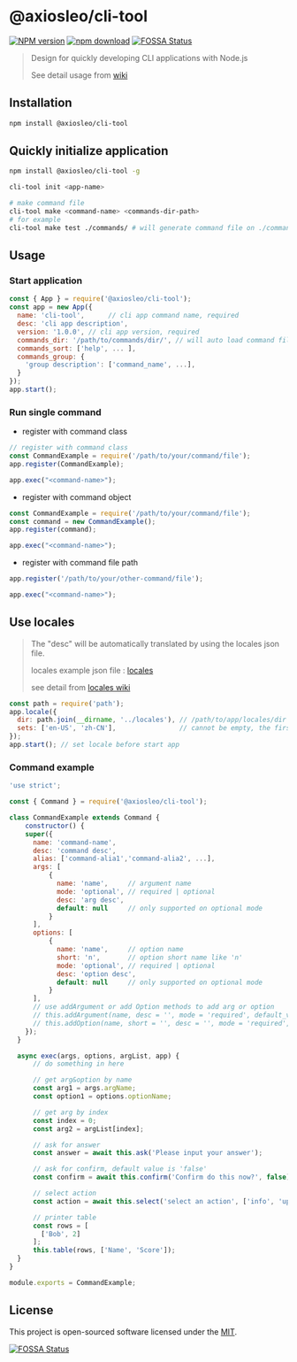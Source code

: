 # @axiosleo/cli-tool

[![NPM version](https://img.shields.io/npm/v/@axiosleo/cli-tool.svg?style=flat-square)](https://npmjs.org/package/@axiosleo/cli-tool)
[![npm download](https://img.shields.io/npm/dm/@axiosleo/cli-tool.svg?style=flat-square)](https://npmjs.org/package/@axiosleo/cli-tool)
[![FOSSA Status](https://app.fossa.com/api/projects/git%2Bgithub.com%2FAxiosCros%2Fnode-cli.svg?type=shield)](https://app.fossa.com/projects/git%2Bgithub.com%2FAxiosCros%2Fnode-cli?ref=badge_shield)

> Design for quickly developing CLI applications with Node.js
>
> See detail usage from [wiki](https://github.com/AxiosCros/node-cli/wiki)

## Installation

```bash
npm install @axiosleo/cli-tool
```

## Quickly initialize application

```bash
npm install @axiosleo/cli-tool -g

cli-tool init <app-name>

# make command file
cli-tool make <command-name> <commands-dir-path>
# for example
cli-tool make test ./commands/ # will generate command file on ./commands/test.js
```

## Usage

### Start application

```js
const { App } = require('@axiosleo/cli-tool');
const app = new App({
  name: 'cli-tool',      // cli app command name, required
  desc: 'cli app description',
  version: '1.0.0', // cli app version, required
  commands_dir: '/path/to/commands/dir/', // will auto load command files
  commands_sort: ['help', ... ],
  commands_group: {
    'group description': ['command_name', ...],
  }
});
app.start();
```

### Run single command

- register with command class

```js
// register with command class
const CommandExample = require('/path/to/your/command/file'); 
app.register(CommandExample);

app.exec("<command-name>");
```

- register with command object

```js
const CommandExample = require('/path/to/your/command/file');
const command = new CommandExample();
app.register(command);

app.exec("<command-name>");
```

- register with command file path

```js
app.register('/path/to/your/other-command/file');

app.exec("<command-name>");
```

## Use locales

> The "desc" will be automatically translated by using the locales json file.
>
> locales example json file : [locales](./locales)
>
> see detail from [locales wiki](https://github.com/AxiosCros/node-cli/wiki/locales)

```js
const path = require('path');
app.locale({
  dir: path.join(__dirname, '../locales'), // /path/to/app/locales/dir
  sets: ['en-US', 'zh-CN'],                // cannot be empty, the first set as default.
});
app.start(); // set locale before start app
```

### Command example

```js
'use strict';

const { Command } = require('@axiosleo/cli-tool');

class CommandExample extends Command {
    constructor() {
    super({
      name: 'command-name',
      desc: 'command desc',
      alias: ['command-alia1','command-alia2', ...],
      args: [
          {
            name: 'name',     // argument name
            mode: 'optional', // required | optional
            desc: 'arg desc',
            default: null     // only supported on optional mode
          }
      ],
      options: [
          {
            name: 'name',     // option name
            short: 'n',       // option short name like 'n'
            mode: 'optional', // required | optional
            desc: 'option desc',
            default: null     // only supported on optional mode
          }
      ],
      // use addArgument or add Option methods to add arg or option
      // this.addArgument(name, desc = '', mode = 'required', default_value = null);
      // this.addOption(name, short = '', desc = '', mode = 'required', default_value = null);
    });
  }

  async exec(args, options, argList, app) {
      // do something in here

      // get arg&option by name
      const arg1 = args.argName;
      const option1 = options.optionName;

      // get arg by index
      const index = 0;
      const arg2 = argList[index];

      // ask for answer
      const answer = await this.ask('Please input your answer');

      // ask for confirm, default value is 'false'
      const confirm = await this.confirm('Confirm do this now?', false);

      // select action
      const action = await this.select('select an action', ['info', 'update']);

      // printer table
      const rows = [
        ['Bob', 2]
      ];
      this.table(rows, ['Name', 'Score']);
  }
}

module.exports = CommandExample;
```

## License

This project is open-sourced software licensed under the [MIT](LICENSE).

[![FOSSA Status](https://app.fossa.com/api/projects/git%2Bgithub.com%2FAxiosCros%2Fnode-cli.svg?type=large)](https://app.fossa.com/projects/git%2Bgithub.com%2FAxiosCros%2Fnode-cli?ref=badge_large)
